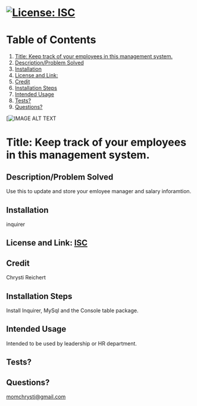 # [![License: ISC](https://img.shields.io/badge/License-ISC-green.svg)](https://opensource.org/licenses/ISC)
# Table of Contents
1. [Title: Keep track of your employees in this management system.](#title)
2. [Description/Problem Solved](#description)
3. [Installation](#installation)
4. [License and Link: ](#license)
5. [Credit](#credit)
6. [Installation Steps](#installation-steps)
7. [Intended Usage](#intended-usage)
8. [Tests?](#Tests)
9. [Questions?](#questions)

[![IMAGE ALT TEXT](/tracker/db/Screenshot%202023-02-01%20164512.png)

# Title: Keep track of your employees in this management system.
## Description/Problem Solved 
Use this to update and store your emloyee manager and salary inforamtion.
## Installation 
inquirer
## License and Link: [ISC](https://opensource.org/licenses/ISC/)

## Credit 
Chrysti Reichert
## Installation Steps 
Install Inquirer, MySql and the Console table package.
## Intended Usage 
Intended to be used by leadership or HR department.
## Tests? 
 
## Questions? 
 momchrysti@gmail.com
